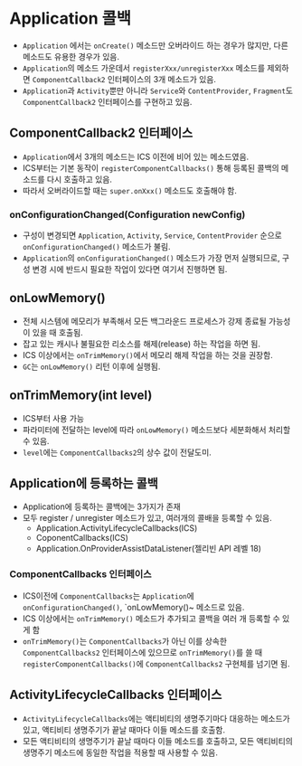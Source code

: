 # Application 콜백
* `Application` 에서는 `onCreate()` 메소드만 오버라이드 하는 경우가 많지만, 다른 메소드도 유용한 경우가 있음.
* `Application`의 메소드 가운데서 `registerXxx/unregisterXxx` 메소드를 제외하면  `ComponentCallback2` 인터페이스의 3개 메소드가 있음.
* `Application`과 `Activity`뿐만 아니라 `Service`와 `ContentProvider`, `Fragment`도 `ComponentCallback2` 인터페이스를 구현하고 있음.

## ComponentCallback2 인터페이스
* `Application`에서 3개의 메소드는 ICS 이전에 비어 있는 메소드였음.
* ICS부터는 기본 동작이 `registerComponentCallbacks()` 통해 등록된 콜백의 메소드를 다시 호출하고 있음.
* 따라서 오버라이드할 때는 `super.onXxx()` 메소드도 호출해야 함.

### onConfigurationChanged(Configuration newConfig)
* 구성이 변경되면 `Application`, `Activity`, `Service`, `ContentProvider` 순으로 `onConfigurationChanged()` 메소드가 불림.
* `Application`의 `onConfigurationChanged()` 메소드가 가장 먼저 실행되므로, 구성 변경 시에 반드시 필요한 작업이 있다면 여기서 진행하면 됨.

## onLowMemory()
* 전체 시스템에 메모리가 부족해서 모든 백그라운드 프로세스가 강제 종료될 가능성이 있을 때 호출됨.
* 잡고 있는 캐시나 불필요한 리소스를 해제(release) 하는 작업을 하면 됨.
* ICS 이상에서는 `onTrimMemory()`에서 메모리 해제 작업을 하는 것을 권장함.
* `GC`는 `onLowMemory()` 리턴 이후에 실행됨.

## onTrimMemory(int level)
* ICS부터 사용 가능
* 파라미터에 전달하는 level에 따라 `onLowMemory()` 메소드보다 세분화해서 처리할 수 있음.
* `level`에는 `ComponentCallbacks2`의 상수 값이 전달도미.

## Application에 등록하는 콜백
* Application에 등록하는 콜백에는 3가지가 존재
* 모두 register / unregister 메소드가 있고, 여러개의 콜배을 등록할 수 있음.
  * Application.ActivityLifecycleCallbacks(ICS)
  * CoponentCallbacks(ICS)
  * Application.OnProviderAssistDataListener(젤리빈 API 레벨 18)

### ComponentCallbacks 인터페이스
* ICS이전에 `ComponentCallbacks`는 `Application`에 `onConfigurationChanged()`, `onLowMemory()~ 메소드로 있음.
* ICS 이상에서는 `onTrimMemory()` 메소드가 추가되고 콜백을 여러 개 등록할 수 있게 함
* `onTrimMemory()`는 `ComponentCallbacks`가 아닌 이를 상속한 `ComponentCallbacks2` 인터페이스에 있으므로 `onTrimMemory()`를 쓸 때 `registerComponentCallbacks()`에 `ComponentCallbacks2` 구현체를 넘기면 됨.

## ActivityLifecycleCallbacks 인터페이스
* `ActivityLifecycleCallbacks`에는 액티비티의 생명주기마다 대응하는 메소드가 있고, 액티비티 생명주기가 끝날 때마다 이들 메소드를 호출함.
* 모든 액티비티의 생명주기가 끝날 때마다 이들 메소드를 호출하고, 모든 액티비티의 생명주기 메소드에 동일한 작업을 적용할 때 사용할 수 있음.
